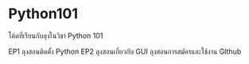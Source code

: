 # Python101
โค้ดที่เรียนกับลุงในวิชา Python 101

EP1 ลุงสอนติดตั้ง Python
EP2 ลุงสอนเกี่ยวกับ GUI
ลุงสอนการสมัครและใช้งาน GIthub
